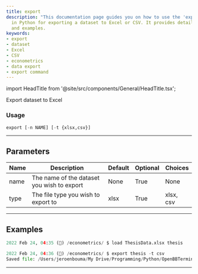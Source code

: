 ```yaml
---
title: export
description: "This documentation page guides you on how to use the 'export' command"
  in Python for exporting a dataset to Excel or CSV. It provides detailed usage, parameters,
  and examples.
keywords:
- export
- dataset
- Excel
- CSV
- econometrics
- data export
- export command
---
```


import HeadTitle from '@site/src/components/General/HeadTitle.tsx';

<HeadTitle title="econometrics /export - Reference | OpenBB Terminal Docs" />

Export dataset to Excel

### Usage

```python
export [-n NAME] [-t {xlsx,csv}]
```

---

## Parameters

| Name | Description | Default | Optional | Choices |
| ---- | ----------- | ------- | -------- | ------- |
| name | The name of the dataset you wish to export | None | True | None |
| type | The file type you wish to export to | xlsx | True | xlsx, csv |


---

## Examples

```python
2022 Feb 24, 04:35 (🦋) /econometrics/ $ load ThesisData.xlsx thesis

2022 Feb 24, 04:36 (🦋) /econometrics/ $ export thesis -t csv
Saved file: /Users/jeroenbouma/My Drive/Programming/Python/OpenBBTerminal/exports/statistics/thesis_20220224_103614.csv
```
---

